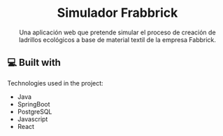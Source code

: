 <h1 align="center" id="title">Simulador Frabbrick</h1>

<p align="center" id="description">Una aplicación web que pretende simular el proceso de creación de ladrillos ecológicos a base de material textil de la empresa Fabbrick.</p>
  
  
<h2>💻 Built with</h2>

Technologies used in the project:

*   Java
*   SpringBoot
*   PostgreSQL
*   Javascript
*   React
